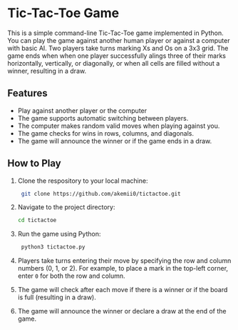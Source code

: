 # Tic-Tac-Toe Game
This is a simple command-line Tic-Tac-Toe game implemented in Python. You can play the game against another human player or against a computer with basic AI. Two players take turns marking Xs and Os on a 3x3 grid. The game ends when when one player successfully alings three of their marks horizontally, vertically, or diagonally, or when all cells are filled without a winner, resulting in a draw.

## Features
- Play against another player or the computer
- The game supports automatic switching between players.
- The computer makes random valid moves when playing against you.
- The game checks for wins in rows, columns, and diagonals.
- The game will announce the winner or if the game ends in a draw.
  
## How to Play
1. Clone the respository to your local machine:
   ```bash
    git clone https://github.com/akemii0/tictactoe.git
    ```
2. Navigate to the project directory:
     ```bash
    cd tictactoe
    ```
3. Run the game using Python:
   ```bash
    python3 tictactoe.py
    ```
4. Players take turns entering their move by specifying the row and column numbers (0, 1, or 2). For example, to place a mark in the top-left corner, enter `0` for both the row and column.

5. The game will check after each move if there is a winner or if the board is full (resulting in a draw).

6. The game will announce the winner or declare a draw at the end of the game.
